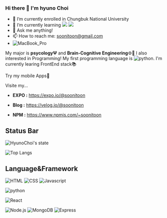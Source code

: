 ### Hi there 👋 I'm hyuno Choi

- 🔭 I’m currently enrolled in Chungbuk National University
- 🌱 I’m currently learning ![](https://img.shields.io/badge/Node.js-43853D?style=for-the-badge&logo=node.js&logoColor=white) ![](https://img.shields.io/badge/MongoDB-4EA94B?style=for-the-badge&logo=mongodb&logoColor=white)
- 💬 Ask me anything!
- 📫 How to reach me: soonitoon@gmail.com
- ![MacBook_Pro](https://img.shields.io/badge/Apple-MacBook_Pro_2020-999999?style=for-the-badge&logo=apple&logoColor=white)

My major is **psycologyΨ** and **Brain-Cognitive Engineering**⚙🧠 I also interested in Programming! My first programming language is ![python](https://img.shields.io/badge/Python-3776AB?style=for-the-badge&logo=python&logoColor=white). I'm currently learing FrontEnd stack📚

Try my mobile Apps📱

Visite my...

- **EXPO :** https://expo.io/@soonitoon

- **Blog :** https://velog.io/@soonitoon

- **NPM :** https://www.npmjs.com/~soonitoon

## Status Bar

![HyunoChoi's state](https://github-readme-stats.vercel.app/api?username=soonitoon&show_icons=true&theme=tokyonight)

![Top Langs](https://github-readme-stats.vercel.app/api/top-langs/?username=soonitoon&theme=tokyonight)

## Language&Framework

![HTML](https://img.shields.io/badge/HTML5-E34F26?style=for-the-badge&logo=html5&logoColor=white) ![CSS](https://img.shields.io/badge/CSS3-1572B6?style=for-the-badge&logo=css3&logoColor=white) ![Javascript](https://img.shields.io/badge/JavaScript-323330?style=for-the-badge&logo=javascript&logoColor=F7DF1E)

![python](https://img.shields.io/badge/Python-3776AB?style=for-the-badge&logo=python&logoColor=white)

![React](https://img.shields.io/badge/React-20232A?style=for-the-badge&logo=react&logoColor=61DAFB)

![Node.js](https://img.shields.io/badge/Node.js-43853D?style=for-the-badge&logo=node.js&logoColor=white) ![MongoDB](https://img.shields.io/badge/MongoDB-4EA94B?style=for-the-badge&logo=mongodb&logoColor=white) ![Express](https://img.shields.io/badge/Express.js-404D59?style=for-the-badge)
